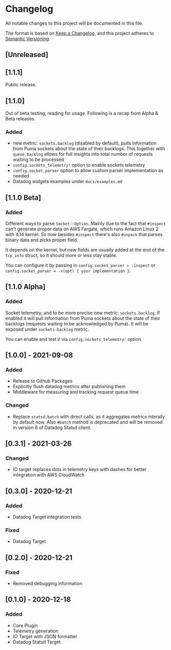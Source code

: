 # Changelog

All notable changes to this project will be documented in this file.

The format is based on [Keep a Changelog](https://keepachangelog.com/en/1.0.0/),
and this project adheres to [Semantic Versioning](https://semver.org/spec/v2.0.0.html).

## [Unreleased]

## [1.1.1]

Public release.

## [1.1.0]

Out of beta testing, reading for usage. Following is a recap from Alpha & Beta releases.

### Added
- new metric: `sockets.backlog` (disabled by default), pulls information from Puma
  sockets about the state of their backlogs. This together with `queue.backlog`
  allows for full insights into total number of requests waiting to be processed
- `config.sockets_telemetry!` option to enable sockets telemetry
- `config.socket_parser` option to allow custom parser implementation as needed
- Datadog widgets examples under `docs/examples.md`

## [1.1.0 Beta]

### Added

Different ways to parse `Socket::Option`. Mainly due to the fact that `#inspect` can't
generate proper data on AWS Fargate, which runs Amazon Linux 2 with 4.14 kernel. So now
besides `#inspect` there's also `#unpack` that parses binary data and picks proper field.

It depends on the kernel, but new fields are usually added at the end of the `tcp_info`
struct, so it should more or less stay stable.

You can configure it by passing in `config.socket_parser = :inspect` or
`config.socket_parser = ->(opt) { your implementation }`.

## [1.1.0 Alpha]

### Added

Socket telemetry, and to be more precise new metric: `sockets.backlog`. If enabled it will
pull information from Puma sockets about the state of their backlogs (requests waiting to
be acknowledged by Puma). It will be exposed under `sockets-backlog` metric.

You can enable and test it via `config.sockets_telemetry!` option.

## [1.0.0] - 2021-09-08
### Added
- Release to Github Packages
- Explicitly flush datadog metrics after publishing them
- Middleware for measuring and tracking request queue time

### Changed
- Replace `statsd.batch` with direct calls, as it aggregates metrics interally by default now.
  Also `#batch` method is deprecated and will be removed in version 6 of Datadog Statsd client.

## [0.3.1] - 2021-03-26
### Changed
- IO target replaces dots in telemetry keys with dashes for better integration with AWS CloudWatch

## [0.3.0] - 2020-12-21
### Added
- Datadog Target integration tests

### Fixed
- Datadog Target

## [0.2.0] - 2020-12-21
### Fixed
- Removed debugging information

## [0.1.0] - 2020-12-18
### Added
- Core Plugin
- Telemetry generation
- IO Target with JSON formatter
- Datadog Statsd Target
